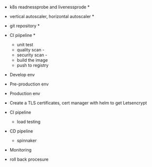 
- k8s readnessprobe and livenessprode *
- vertical autoscaler, horizontal autoscaler *
- git repository *
- CI piipeline *
    - unit test
    - quality scan - 
    - security scan -
    - build the image
    - push to registry

- Develop env
- Pre-production env
- Production env
- Create a TLS certificates, cert manager with helm to get Letsencrypt
- CI pipeline
    - load testing
- CD pipeline
    - spinnaker
- Monitoring
- roll back procesure 